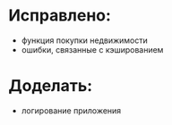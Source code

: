# Исправлено:
  - функция покупки недвижимости
  - ошибки, связанные с кэшированием
    
# Доделать:
  - логирование приложения
